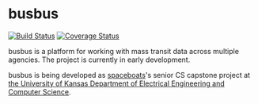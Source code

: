 # busbus

[![Build Status](https://travis-ci.org/spaceboats/busbus.svg?branch=master)](https://travis-ci.org/spaceboats/busbus)
[![Coverage Status](https://img.shields.io/coveralls/spaceboats/busbus.svg?style=flat)](https://coveralls.io/r/spaceboats/busbus)

busbus is a platform for working with mass transit data across multiple
agencies. The project is currently in early development.

busbus is being developed as [spaceboats][spaceboats]'s senior CS capstone
project at [the University of Kansas Department of Electrical Engineering and
Computer Science][ku-eecs].

[spaceboats]: https://spaceboats.github.io/
[ku-eecs]: http://eecs.ku.edu/
